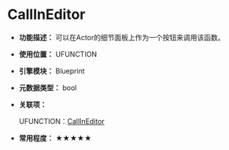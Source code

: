 ﻿# CallInEditor

- **功能描述：** 可以在Actor的细节面板上作为一个按钮来调用该函数。

- **使用位置：** UFUNCTION

- **引擎模块：** Blueprint

- **元数据类型：** bool

- **关联项：**

  UFUNCTION：[CallInEditor](../../Specifier/UFUNCTION/Blueprint/CallInEditor/CallInEditor.md)

- **常用程度：** ★★★★★